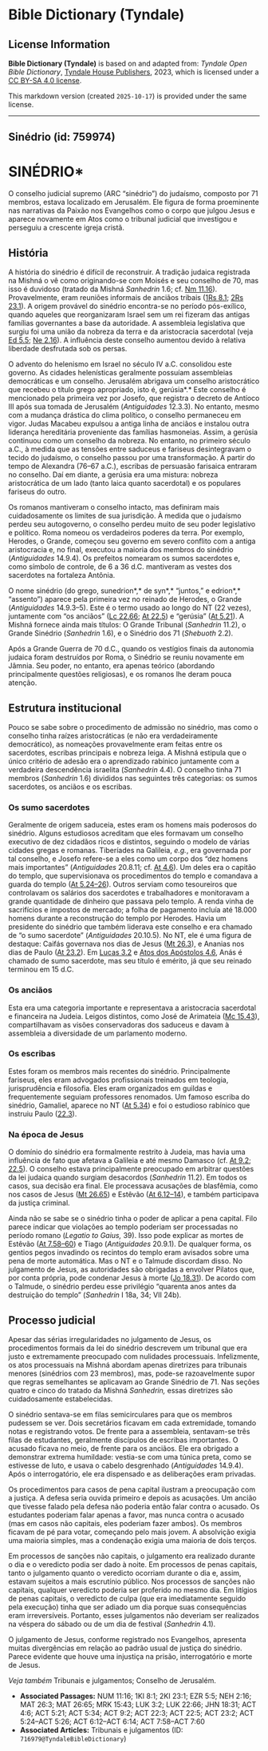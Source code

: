 # Bible Dictionary (Tyndale)

## License Information

**Bible Dictionary (Tyndale)** is based on and adapted from: _Tyndale Open Bible Dictionary_, [Tyndale House Publishers](https://tyndaleopenresources.com/), 2023, which is licensed under a [CC BY-SA 4.0 license](https://creativecommons.org/licenses/by-sa/4.0/legalcode.en).

This markdown version (created `2025-10-17`) is provided under the same license.



--------------------------------

## Sinédrio (id: 759974)

SINÉDRIO\*
==========

O conselho judicial supremo (ARC “sinédrio”) do judaísmo, composto por 71 membros, estava localizado em Jerusalém. Ele figura de forma proeminente nas narrativas da Paixão nos Evangelhos como o corpo que julgou Jesus e aparece novamente em Atos como o tribunal judicial que investigou e perseguiu a crescente igreja cristã.

História
--------

A história do sinédrio é difícil de reconstruir. A tradição judaica registrada na Mishná o vê como originando\-se com Moisés e seu conselho de 70, mas isso é duvidoso (tratado da Mishná *Sanhedrin* 1\.6; cf. [Nm 11\.16](https://ref.ly/Num11:16)). Provavelmente, eram reuniões informais de anciãos tribais ([1Rs 8\.1](https://ref.ly/1Kgs8:1); [2Rs 23\.1](https://ref.ly/2Kgs23:1)). A origem provável do sinédrio encontra\-se no período pós\-exílico, quando aqueles que reorganizaram Israel sem um rei fizeram das antigas famílias governantes a base da autoridade. A assembleia legislativa que surgiu foi uma união da nobreza da terra e da aristocracia sacerdotal (veja [Ed 5\.5](https://ref.ly/Ezra5:5); [Ne 2\.16](https://ref.ly/Neh2:16)). A influência deste conselho aumentou devido à relativa liberdade desfrutada sob os persas.

O advento do helenismo em Israel no século IV a.C. consolidou este governo. As cidades helenísticas geralmente possuíam assembleias democráticas e um conselho. Jerusalém abrigava um conselho aristocrático que recebeu o título grego apropriado, isto é, gerúsia*.* Este conselho é mencionado pela primeira vez por Josefo, que registra o decreto de Antíoco III após sua tomada de Jerusalém (*Antiguidades* 12\.3\.3\). No entanto, mesmo com a mudança drástica do clima político, o conselho permaneceu em vigor. Judas Macabeu expulsou a antiga linha de anciãos e instalou outra liderança hereditária proveniente das famílias hasmoneias. Assim, a gerúsia continuou como um conselho da nobreza. No entanto, no primeiro século a.C., à medida que as tensões entre saduceus e fariseus desintegravam o tecido do judaísmo, o conselho passou por uma transformação. A partir do tempo de Alexandra (76–67 a.C.), escribas de persuasão farisaica entraram no conselho. Daí em diante, a gerúsia era uma mistura: nobreza aristocrática de um lado (tanto laica quanto sacerdotal) e os populares fariseus do outro.

Os romanos mantiveram o conselho intacto, mas definiram mais cuidadosamente os limites de sua jurisdição. À medida que o judaísmo perdeu seu autogoverno, o conselho perdeu muito de seu poder legislativo e político. Roma nomeou os verdadeiros poderes da terra. Por exemplo, Herodes, o Grande, começou seu governo em severo conflito com a antiga aristocracia e, no final, executou a maioria dos membros do sinédrio (*Antiguidades* 14\.9\.4\). Os prefeitos nomearam os sumos sacerdotes e, como símbolo de controle, de 6 a 36 d.C. mantiveram as vestes dos sacerdotes na fortaleza Antônia.

O nome sinédrio (do grego, sunedrion*,* de syn*,* “juntos,” e edrion*,* “assento”) aparece pela primeira vez no reinado de Herodes, o Grande (*Antiguidades* 14\.9\.3–5\). Este é o termo usado ao longo do NT (22 vezes), juntamente com “os anciãos” ([Lc 22\.66](https://ref.ly/Luke22:66); [At 22\.5](https://ref.ly/Acts22:5)) e “gerúsia” ([At 5\.21](https://ref.ly/Acts5:21)). A Mishná fornece ainda mais títulos: O Grande Tribunal (*Sanhedrin* 11\.2\), o Grande Sinédrio (*Sanhedrin* 1\.6\), e o Sinédrio dos 71 (*Shebuoth* 2\.2\).

Após a Grande Guerra de 70 d.C., quando os vestígios finais da autonomia judaica foram destruídos por Roma, o Sinédrio se reuniu novamente em Jâmnia. Seu poder, no entanto, era apenas teórico (abordando principalmente questões religiosas), e os romanos lhe deram pouca atenção.

Estrutura institucional
-----------------------

Pouco se sabe sobre o procedimento de admissão no sinédrio, mas como o conselho tinha raízes aristocráticas (e não era verdadeiramente democrático), as nomeações provavelmente eram feitas entre os sacerdotes, escribas principais e nobreza leiga. A Mishná estipula que o único critério de adesão era o aprendizado rabínico juntamente com a verdadeira descendência israelita (*Sanhedrin* 4\.4\). O conselho tinha 71 membros (*Sanhedrin* 1\.6\) divididos nas seguintes três categorias: os sumos sacerdotes, os anciãos e os escribas.

### Os sumo sacerdotes

Geralmente de origem saduceia, estes eram os homens mais poderosos do sinédrio. Alguns estudiosos acreditam que eles formavam um conselho executivo de dez cidadãos ricos e distintos, seguindo o modelo de várias cidades gregas e romanas. Tiberíades na Galileia, *e.g.*, era governada por tal conselho, e Josefo refere\-se a eles como um corpo dos “dez homens mais importantes” (*Antiguidades* 20\.8\.11; cf. [At 4\.6](https://ref.ly/Acts4:6)). Um deles era o capitão do templo, que supervisionava os procedimentos do templo e comandava a guarda do templo ([At 5\.24–26](https://ref.ly/Acts5:24-Acts5:26)). Outros serviam como tesoureiros que controlavam os salários dos sacerdotes e trabalhadores e monitoravam a grande quantidade de dinheiro que passava pelo templo. A renda vinha de sacrifícios e impostos de mercado; a folha de pagamento incluía até 18\.000 homens durante a reconstrução do templo por Herodes. Havia um presidente do sinédrio que também liderava este conselho e era chamado de “o sumo sacerdote” (*Antiguidades* 20\.10\.5\). No NT, ele é uma figura de destaque: Caifás governava nos dias de Jesus ([Mt 26\.3](https://ref.ly/Matt26:3)), e Ananias nos dias de Paulo ([At 23\.2](https://ref.ly/Acts23:2)). Em [Lucas 3\.2](https://ref.ly/Luke3:2) e [Atos dos Apóstolos 4\.6](https://ref.ly/Acts4:6), Anás é chamado de sumo sacerdote, mas seu título é emérito, já que seu reinado terminou em 15 d.C.

### Os anciãos

Esta era uma categoria importante e representava a aristocracia sacerdotal e financeira na Judeia. Leigos distintos, como José de Arimateia ([Mc 15\.43](https://ref.ly/Mark15:43)), compartilhavam as visões conservadoras dos saduceus e davam à assembleia a diversidade de um parlamento moderno.

### Os escribas

Estes foram os membros mais recentes do sinédrio. Principalmente fariseus, eles eram advogados profissionais treinados em teologia, jurisprudência e filosofia. Eles eram organizados em guildas e frequentemente seguiam professores renomados. Um famoso escriba do sinédrio, Gamaliel, aparece no NT ([At 5\.34](https://ref.ly/Acts5:34)) e foi o estudioso rabínico que instruiu Paulo ([22\.3](https://ref.ly/Acts22:3)).

### Na época de Jesus

O domínio do sinédrio era formalmente restrito à Judeia, mas havia uma influência de fato que afetava a Galileia e até mesmo Damasco (cf. [At 9\.2](https://ref.ly/Acts9:2); [22\.5](https://ref.ly/Acts22:5)). O conselho estava principalmente preocupado em arbitrar questões da lei judaica quando surgiam desacordos (*Sanhedrin* 11\.2\). Em todos os casos, sua decisão era final. Ele processava acusações de blasfêmia, como nos casos de Jesus ([Mt 26\.65](https://ref.ly/Matt26:65)) e Estêvão ([At 6\.12–14](https://ref.ly/Acts6:12-Acts6:14)), e também participava da justiça criminal.

Ainda não se sabe se o sinédrio tinha o poder de aplicar a pena capital. Filo parece indicar que violações ao templo poderiam ser processadas no período romano (*Legatio to Gaius,* 39\). Isso pode explicar as mortes de Estêvão ([At 7\.58–60](https://ref.ly/Acts7:58-Acts7:60)) e Tiago (*Antiguidades* 20\.9\.1\). De qualquer forma, os gentios pegos invadindo os recintos do templo eram avisados sobre uma pena de morte automática. Mas o NT e o Talmude discordam disso. No julgamento de Jesus, as autoridades são obrigadas a envolver Pilatos que, por conta própria, pode condenar Jesus à morte ([Jo 18\.31](https://ref.ly/John18:31)). De acordo com o Talmude, o sinédrio perdeu esse privilégio “quarenta anos antes da destruição do templo” (*Sanhedrin* I 18a, 34; VII 24b).

Processo judicial
-----------------

Apesar das sérias irregularidades no julgamento de Jesus, os procedimentos formais da lei do sinédrio descrevem um tribunal que era justo e extremamente preocupado com nulidades processuais. Infelizmente, os atos processuais na Mishná abordam apenas diretrizes para tribunais menores (sinédrios com 23 membros), mas, pode\-se razoavelmente supor que regras semelhantes se aplicavam ao Grande Sinédrio de 71\. Nas seções quatro e cinco do tratado da Mishná *Sanhedrin,* essas diretrizes são cuidadosamente estabelecidas.

O sinédrio sentava\-se em filas semicirculares para que os membros pudessem se ver. Dois secretários ficavam em cada extremidade, tomando notas e registrando votos. De frente para a assembleia, sentavam\-se três filas de estudantes, geralmente discípulos de escribas importantes. O acusado ficava no meio, de frente para os anciãos. Ele era obrigado a demonstrar extrema humildade: vestia\-se com uma túnica preta, como se estivesse de luto, e usava o cabelo desgrenhado (*Antiguidades* 14\.9\.4\). Após o interrogatório, ele era dispensado e as deliberações eram privadas.

Os procedimentos para casos de pena capital ilustram a preocupação com a justiça. A defesa seria ouvida primeiro e depois as acusações. Um ancião que tivesse falado pela defesa não poderia então falar contra o acusado. Os estudantes poderiam falar apenas a favor, mas nunca contra o acusado (mas em casos não capitais, eles poderiam fazer ambos). Os membros ficavam de pé para votar, começando pelo mais jovem. A absolvição exigia uma maioria simples, mas a condenação exigia uma maioria de dois terços.

Em processos de sanções não capitais, o julgamento era realizado durante o dia e o veredicto podia ser dado à noite. Em processos de penas capitais, tanto o julgamento quanto o veredicto ocorriam durante o dia e, assim, estavam sujeitos a mais escrutínio público. Nos processos de sanções não capitais, qualquer veredicto poderia ser proferido no mesmo dia. Em litígios de penas capitais, o veredicto de culpa (que era imediatamente seguido pela execução) tinha que ser adiado um dia porque suas consequências eram irreversíveis. Portanto, esses julgamentos não deveriam ser realizados na véspera do sábado ou de um dia de festival (*Sanhedrin* 4\.1\).

O julgamento de Jesus, conforme registrado nos Evangelhos, apresenta muitas divergências em relação ao padrão usual de justiça do sinédrio. Parece evidente que houve uma injustiça na prisão, interrogatório e morte de Jesus.

*Veja também* Tribunais e julgamentos; Conselho de Jerusalém.

* **Associated Passages:** NUM 11:16; 1KI 8:1; 2KI 23:1; EZR 5:5; NEH 2:16; MAT 26:3; MAT 26:65; MRK 15:43; LUK 3:2; LUK 22:66; JHN 18:31; ACT 4:6; ACT 5:21; ACT 5:34; ACT 9:2; ACT 22:3; ACT 22:5; ACT 23:2; ACT 5:24–ACT 5:26; ACT 6:12–ACT 6:14; ACT 7:58–ACT 7:60
* **Associated Articles:** Tribunais e julgamentos (ID: `716979@TyndaleBibleDictionary`)

